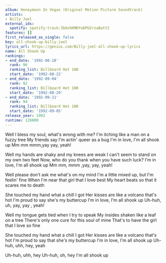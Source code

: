```yaml
---
album: Honeymoon In Vegas (Original Motion Picture Soundtrack)
artists:
- Billy Joel
external_ids:
  spotify: spotify:track:3bUxhKMDYo6PU2rzaBattI
features: []
first_released_as_single: false
key: all-shook-up-billy-joel
lyrics_url: https://genius.com/Billy-joel-all-shook-up-lyrics
name: All Shook Up
rankings:
- end_date: '1992-08-28'
  rank: 96
  ranking_list: Billboard Hot 100
  start_date: '1992-08-22'
- end_date: '1992-09-04'
  rank: 92
  ranking_list: Billboard Hot 100
  start_date: '1992-08-29'
- end_date: '1992-09-11'
  rank: 94
  ranking_list: Billboard Hot 100
  start_date: '1992-09-05'
release_year: 1992
runtime: 128800
---
```

Well I bless my soul, what's wrong with me?
I'm itching like a man on a fuzzy tree
My friends say I'm actin' queer as a bug
I'm in love, I'm all shook up
Mm mm mmm,yay yay, yeah!

Well my hands are shaky and my knees are weak
I can't seem to stand on my own two feet
Now, who do you thank when you have such luck?
I'm in love, I'm all shook up
Mm mm, mmm ,yay, yay, yeah!

Well please don't ask me what's on my mind
I'm a little mixed up, but I'm feelin' fine
When I'm near that girl that I love best
My heart beats so that it scares me to death

She touched my hand what a chill I got
Her kisses are like a volcano that's hot
I'm proud to say she's my buttercup
I'm in love, I'm all shook up
Uh-huh, uh, yay, yay , yeah!

Well my tongue gets tied when I try to speak
My insides shaken like a leaf on a tree
There's only one cure for this soul of mine
That's to have the girl that I love so fine

She touched my hand what a chill I got
Her kisses are like a volcano that's hot
I'm proud to say that she's my buttercup
I'm in love, I'm all shook up
Uh-huh, uhh, hey, yeah

Uh-huh, uhh, hey
Uh-huh, oh, hey
I'm all shook up
